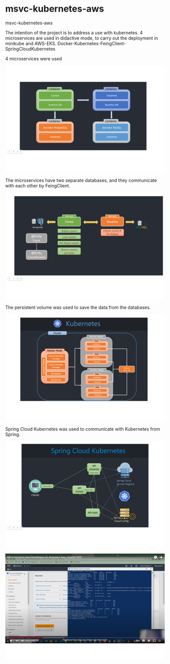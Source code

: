 # msvc-kubernetes-aws
msvc-kubernetes-aws

The intention of the project is to address a use with kubernetes.
4 microservices are used in didactive mode, to carry out the deployment in minikube and AWS-EKS. 
Docker-Kubernetes-FeingClient-SpringCloudKubernetes


4 microservices were used 

![](images/msvc.gif)

The microservices have two separate databases, and they communicate with each other by FeingClient.

![](images/feingClient.gif)

The persistent volume was used to save the data from the databases.

![](images/pv.gif)

Spring Cloud Kubernetes was used to communicate with Kubernetes from Spring.

![](images/springCloud.gif)


[![Deploy Aws](images/deploy-aws.gif)](https://www.youtube.com/watch?v=gFxH9_qi6bU)